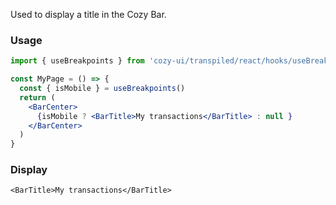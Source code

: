 Used to display a title in the Cozy Bar.

### Usage

```jsx static
import { useBreakpoints } from 'cozy-ui/transpiled/react/hooks/useBreakpoints'

const MyPage = () => {
  const { isMobile } = useBreakpoints()
  return (
    <BarCenter>
      {isMobile ? <BarTitle>My transactions</BarTitle> : null }
    </BarCenter>
  )
}
```


### Display

```
<BarTitle>My transactions</BarTitle>
```
